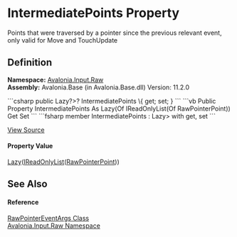 # IntermediatePoints Property


Points that were traversed by a pointer since the previous relevant event, only valid for Move and TouchUpdate



## Definition
**Namespace:** <a href="N_Avalonia_Input_Raw">Avalonia.Input.Raw</a>  
**Assembly:** Avalonia.Base (in Avalonia.Base.dll) Version: 11.2.0

<Tabs groupId="api-code-preview">
<TabItem value="csharp" label="C#">
```csharp
public Lazy<IReadOnlyList<RawPointerPoint>?>? IntermediatePoints \{ get; set; }
```
</TabItem>
<TabItem value="vb" label="VB">
```vb
Public Property IntermediatePoints As Lazy(Of IReadOnlyList(Of RawPointerPoint))
	Get
	Set
```
</TabItem>
<TabItem value="fsharp" label="F#">
```fsharp
member IntermediatePoints : Lazy<IReadOnlyList<RawPointerPoint>> with get, set
```
</TabItem>
</Tabs>



<a href="https://github.com/AvaloniaUI/Avalonia/tree/master/src/Avalonia.Base/Input/Raw/RawPointerEventArgs.cs#L124" title="View the source code">View Source</a>



#### Property Value
<a href="https://learn.microsoft.com/dotnet/api/system.lazy-1" target="_blank" rel="noopener noreferrer">Lazy</a>(<a href="https://learn.microsoft.com/dotnet/api/system.collections.generic.ireadonlylist-1" target="_blank" rel="noopener noreferrer">IReadOnlyList</a>(<a href="T_Avalonia_Input_Raw_RawPointerPoint">RawPointerPoint</a>))

## See Also


#### Reference
<a href="T_Avalonia_Input_Raw_RawPointerEventArgs">RawPointerEventArgs Class</a>  
<a href="N_Avalonia_Input_Raw">Avalonia.Input.Raw Namespace</a>  
